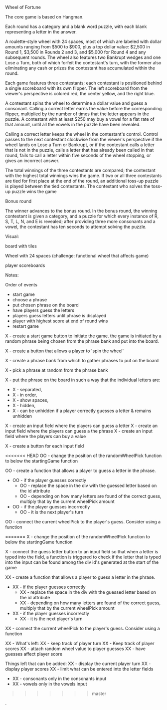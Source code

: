 Wheel of Fortune

The core game is based on Hangman.

Each round has a category and a blank word puzzle, with each blank representing a letter in the answer.

A roulette-style wheel with 24 spaces, most of which are labeled with dollar amounts ranging from $500 to $900, plus a top dollar value: $2,500 in Round 1, $3,500 in Rounds 2 and 3, and $5,000 for Round 4 and any subsequent rounds. The wheel also features two Bankrupt wedges and one Lose a Turn, both of which forfeit the contestant's turn, with the former also eliminating any cash or prizes the contestant has accumulated within the round.

Each game features three contestants; each contestant is positioned behind a single scoreboard with its own flipper. The left scoreboard from the viewer's perspective is colored red, the center yellow, and the right blue.

A contestant spins the wheel to determine a dollar value and guess a consonant. Calling a correct letter earns the value before the corresponding flipper, multiplied by the number of times that the letter appears in the puzzle. A contestant with at least $250 may buy a vowel for a flat rate of that amount, until all the vowels in the puzzle have been revealed.

Calling a correct letter keeps the wheel in the contestant's control. Control passes to the next contestant clockwise from the viewer's perspective if the wheel lands on Lose a Turn or Bankrupt, or if the contestant calls a letter that is not in the puzzle, calls a letter that has already been called in that round, fails to call a letter within five seconds of the wheel stopping, or gives an incorrect answer.

The total winnings of the three contestants are compared; the contestant with the highest total winnings wins the game. If two or all three contestants are tied for first place at the end of the round, an additional toss-up puzzle is played between the tied contestants. The contestant who solves the toss-up puzzle wins the game



Bonus round

The winner advances to the bonus round. In the bonus round, the winning contestant is given a category, and a puzzle for which every instance of R, S, T, L, N, and E is revealed; after providing three more consonants and a vowel, the contestant has ten seconds to attempt solving the puzzle.



Visual:

board with tiles

Wheel with 24 spaces (challenge: functional wheel that affects game)

player scoreboards



Notes:

Order of events
 - start game
 - choose a phrase
 - put chosen phrase on the board
 - have players guess the letters
 - players guess letters until phrase is displayed
 - player with highest score at end of round wins
 - restart game

X - create a start game button to initiate the game. the game is initiated by a random phrase being chosen from the phrase bank and put into the board.

X - create a button that allows a player to 'spin the wheel'

X - create a phrase bank from which to gather phrases to put on the board

X - pick a phrase at random from the phrase bank

X - put the phrase on the board in such a way that the individual letters are:
- X - separated,
- X - in order,
- X - show spaces,
- X - hidden,
- X - can be unhidden if a player correctly guesses a letter & remains unhidden

X - create an input field where the players can guess a letter
X - create an input field where the players can guess a the phrase
X - create an input field where the players can buy a value


X - create a button for each input field

<<<<<<< HEAD
OO - change the position of the randomWheelPick function to below the startingGame function

OO - create a function that allows a player to guess a letter in the phrase.
- OO - if the player guesses correctly
  - OO - replace the space in the div with the guessed letter based on the id attribute
  - OO - depending on how many letters are found of the correct guess, multiply that by the current wheelPick amount
- OO - if the player guesses incorrectly
  - OO - it is the next player's turn

OO - connect the current wheelPick to the player's guess. Consider using a function




=======
X - change the position of the randomWheelPick function to below the startingGame function

X - connect the guess letter button to an input field so that when a letter is typed into the field, a function is triggered to check if the letter that is typed into the input can be found among the div id's generated at the start of the game


XX - create a function that allows a player to guess a letter in the phrase.
- XX - if the player guesses correctly
  - XX - replace the space in the div with the guessed letter based on the id attribute
  - XX - depending on how many letters are found of the correct guess, multiply that by the current wheelPick amount
- XX - if the player guesses incorrectly
  - XX - it is the next player's turn

XX - connect the current wheelPick to the player's guess. Consider using a function


XX - What's left:
XX - keep track of player turn
XX - Keep track of player scores
XX - attach random wheel value to player guesses
XX - have guesses affect player score

Things left that can be added:
XX - display the current player turn
XX - display player scores
XX - limit what can be entered into the letter fields
- XX - consonants only in the consonants input
- XX - vowels only in the vowels input

>>>>>>> master







.

